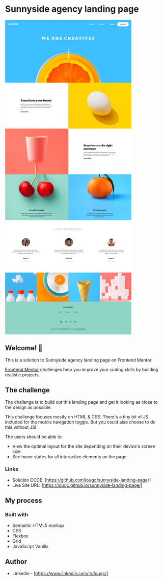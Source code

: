 # Sunnyside agency landing page

![Design preview for the Sunnyside agency landing page coding challenge](./design/capture.jpeg)

## Welcome! 👋

This is a solution to Sunnyside agency landing page on Frontend Mentor.

[Frontend Mentor](https://www.frontendmentor.io) challenges help you improve your coding skills by building realistic projects.

## The challenge

The challenge is to build out this landing page and get it looking as close to the design as possible.

This challenge focuses mostly on HTML & CSS. There's a tiny bit of JS included for the mobile navigation toggle. But you could also choose to do this without JS!

The users should be able to:

- View the optimal layout for the site depending on their device's screen size
- See hover states for all interactive elements on the page

### Links

- Solution CODE: [https://github.com/lougc/sunnyside-landing-page/]
- Live Site URL: [https://lougc.github.io/sunnyside-landing-page/]

## My process

### Built with

- Semantic HTML5 markup
- CSS 
- Flexbox
- Grid
- JavaScript Vanilla

## Author

- Linkedin - [https://www.linkedin.com/in/lougc/]
